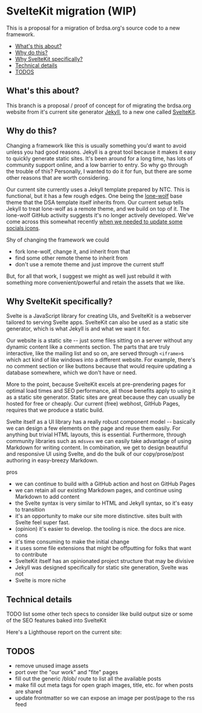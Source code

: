 <!-- omit from toc -->
# SvelteKit migration (WIP)

This is a proposal for a migration of brdsa.org's source code to a new framework. 

- [What's this about?](#whats-this-about)
- [Why do this?](#why-do-this)
- [Why SvelteKit specifically?](#why-sveltekit-specifically)
- [Technical details](#technical-details)
- [TODOS](#todos)

## What's this about?

This branch is a proposal / proof of concept for of migrating the brdsa.org website from it's current site generator [Jekyll](https://jekyllrb.com/), to a new one called [SvelteKit](https://svelte.dev/docs/kit/introduction#What-is-SvelteKit).

## Why do this?

Changing a framework like this is usually something you'd want to avoid unless you had good reasons. Jekyll is a great tool because it makes it easy to quickly generate static sites. It's been around for a long time, has lots of community support online, and a low barrier to entry. So why go through the trouble of this? Personally, I wanted to do it for fun, but there are some other reasons that are worth considering.

Our current site currently uses a Jekyll template prepared by NTC. This is functional, but it has a few rough edges. One being the [lone-wolf](https://github.com/manid2/lone-wolf-theme) base theme that the DSA template itself inherits from. Our current setup tells Jekyll to treat lone-wolf as a remote theme, and we build on top of it. The lone-wolf GitHub activity suggests it's no longer actively developed. We've come across this somewhat recently [when we needed to update some socials icons](https://github.com/dsa-ntc/brdsa.github.io/pull/15).

Shy of changing the framework we could 
- fork lone-wolf, change it, and inherit from that
- find some other remote theme to inherit from
- don't use a remote theme and just improve the current stuff

But, for all that work, I suggest we might as well just rebuild it with something more convenient/powerful and retain the assets that we like. 

## Why SvelteKit specifically? 

Svelte is a JavaScript library for creating UIs, and SvelteKit is a webserver tailored to serving Svelte apps.
SvelteKit can also be used as a static site generator, which is what Jekyll is and what we want it for. 

Our website is a static site -- just some files sitting on a server without any dynamic content like a comments section. The parts that are truly interactive, like the mailing list and so on, are served through `<iframe>`s which act kind of like windows into a different website. For example, there's no comment section or like buttons because that would require updating a database somewhere, which we don't have or need.

More to the point, because SvelteKit excels at pre-prendering pages for optimal load times and SEO performance, all those benefits apply to using it as a static site generator. Static sites are great because they can usually be hosted for free or cheaply. Our current (free) webhost, GitHub Pages, requires that we produce a static build. 

Svelte itself as a UI library has a really robust component model -- basically we can design a few elements on the page and reuse them easily. For anything but trivial HTML layouts, this is essential. Furthermore, through community libraries such as `mdsvex` we can easily take advantage of using Markdown for writing content. In combination, we get to design beautiful and responsive UI using Svelte, and do the bulk of our copy/prose/post authoring in easy-breezy Markdown.


pros 
- we can continue to build with a GitHub action and host on GitHub Pages
- we can retain all our existing Markdown pages, and continue using Markdown to add content 
- the Svelte syntax is very similar to HTML and Jekyll syntax, so it's easy to transition
- it's an opportunity to make our site more distinctive. sites built with Svelte feel super fast.
- (opinion) it's easier to develop. the tooling is nice. the docs are nice.
cons
- it's time consuming to make the initial change
- it uses some file extensions that might be offputting for folks that want to contribute
- SvelteKit itself has an opinionated project structure that may be divisive 
- Jekyll was designed specifically for static site generation, Svelte was not
- Svelte is more niche

## Technical details

TODO list some other tech specs to consider like build output size or some of the SEO features baked into SvelteKit

Here's a Lighthouse report on the current site: 


## TODOS
- remove unused image assets
- port over the "our work" and "fite" pages
- fill out the generic /blob/ route to list all the available posts
- make fill out meta tags for open graph images, title, etc. for when posts are shared
- update frontmatter so we can expose an image per post/page to the rss feed
